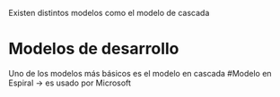 Existen distintos modelos como el modelo de cascada
# Modelos de desarrollo
Uno de los modelos más básicos es el modelo en cascada
#Modelo en Espiral -> es usado por Microsoft
